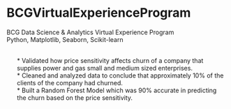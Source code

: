 # BCGVirtualExperienceProgram
BCG Data Science &amp; Analytics Virtual Experience Program
<br /> Python, Matplotlib, Seaborn, Scikit-learn
<ul>
    <br />* Validated how price sensitivity affects churn of a company that supplies power and gas small and medium sized enterprises.
    <br />* Cleaned and analyzed data to conclude that approximately 10% of the clients of the company had churned.
    <br />* Built a Random Forest Model which was 90% accurate in predicting the churn based on the price sensitivity.
</ul

